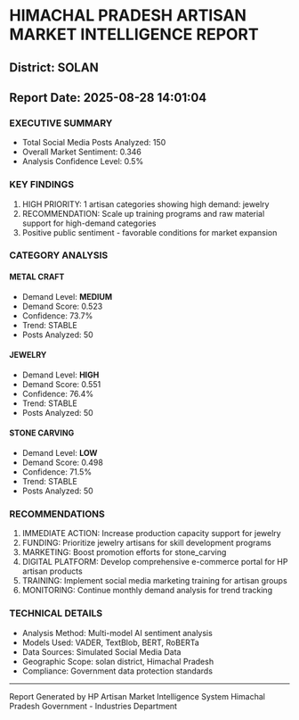 # HIMACHAL PRADESH ARTISAN MARKET INTELLIGENCE REPORT
## District: SOLAN
## Report Date: 2025-08-28 14:01:04

### EXECUTIVE SUMMARY
- Total Social Media Posts Analyzed: 150
- Overall Market Sentiment: 0.346
- Analysis Confidence Level: 0.5%

### KEY FINDINGS
1. HIGH PRIORITY: 1 artisan categories showing high demand: jewelry
2. RECOMMENDATION: Scale up training programs and raw material support for high-demand categories
3. Positive public sentiment - favorable conditions for market expansion

### CATEGORY ANALYSIS

#### METAL CRAFT
- Demand Level: **MEDIUM**
- Demand Score: 0.523
- Confidence: 73.7%
- Trend: STABLE
- Posts Analyzed: 50

#### JEWELRY
- Demand Level: **HIGH**
- Demand Score: 0.551
- Confidence: 76.4%
- Trend: STABLE
- Posts Analyzed: 50

#### STONE CARVING
- Demand Level: **LOW**
- Demand Score: 0.498
- Confidence: 71.5%
- Trend: STABLE
- Posts Analyzed: 50

### RECOMMENDATIONS
1. IMMEDIATE ACTION: Increase production capacity support for jewelry
2. FUNDING: Prioritize jewelry artisans for skill development programs
3. MARKETING: Boost promotion efforts for stone_carving
4. DIGITAL PLATFORM: Develop comprehensive e-commerce portal for HP artisan products
5. TRAINING: Implement social media marketing training for artisan groups
6. MONITORING: Continue monthly demand analysis for trend tracking

### TECHNICAL DETAILS
- Analysis Method: Multi-model AI sentiment analysis
- Models Used: VADER, TextBlob, BERT, RoBERTa
- Data Sources: Simulated Social Media Data
- Geographic Scope: solan district, Himachal Pradesh
- Compliance: Government data protection standards

---
Report Generated by HP Artisan Market Intelligence System
Himachal Pradesh Government - Industries Department
